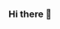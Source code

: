 ### Hi there 👋

<!--
**CzepiM200/CzepiM200** is a ✨ _special_ ✨ repository because its `README.md` (this file) appears on your GitHub profile.

<a href="https://app.daily.dev/CzepiMM"><img src="https://api.daily.dev/devcards/c6fb039614804b759d0a9e197b10c33f.png?r=6f0" width="400" alt="Marcin Czepiela's Dev Card"/></a>

Here are some ideas to get you started:

- 🔭 I’m currently working on box machine analitics system
- 🌱 I’m currently learning React Native, Flutter and Darte
- 👯 I’m looking to collaborate on cool projects based on JS 
- 🤔 I’m looking for help with improving my general codding skills (TS)
- 💬 Ask me about new exiting projects with grater people 
- 📫 How to reach me: marcin.czepiela@gmail.com
- 😄 Pronouns: ...
- ⚡ Fun fact: ...
-->
